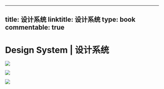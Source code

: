 
---
title: 设计系统
linktitle: 设计系统
type: book
commentable: true
---

# Design System | 设计系统

![](https://i.postimg.cc/9XP1DRLz/image.png)

![](https://i.postimg.cc/Fs9p3r6p/image.png)

![](https://i.postimg.cc/3NZZVVk2/image.png)

    
